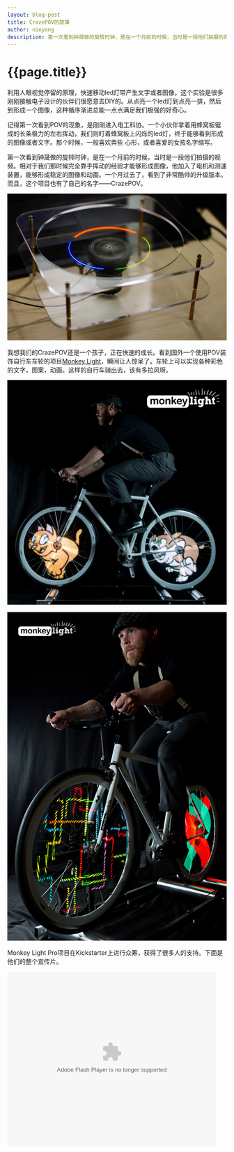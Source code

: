 ```yaml
---
layout: blog-post
title: CrazePOV的故事
author: nieyong
description: 第一次看到钟晟做的旋转时钟，是在一个月前的时候，当时是一段他们拍摄的视频。相对于我们那时候完全靠手挥动的经验才能够形成图像，他加入了电机和测速装置，能够形成稳定的图像和动画。一个月过去了，看到了非常酷帅的升级版本。而且，这个项目也有了自己的名字——CrazePOV。
---
```

# {{page.title}}

利用人眼视觉停留的原理，快速移动led灯带产生文字或者图像。这个实验是很多刚刚接触电子设计的伙伴们很愿意去DIY的。从点亮一个led灯到点亮一排，然后到形成一个图像，这种循序渐进总能一点点满足我们极强的好奇心。

记得第一次看到POV的现象，是刚刚进入电工科协。一个小伙伴拿着用蜂窝板锯成的长条极力的左右挥动，我们则盯着蜂窝板上闪烁的led灯，终于能够看到形成的图像或者文字。那个时候，一般喜欢弄些 心形，或者喜爱的女孩名字缩写。

第一次看到钟晟做的旋转时钟，是在一个月前的时候，当时是一段他们拍摄的视频。相对于我们那时候完全靠手挥动的经验才能够形成图像，他加入了电机和测速装置，能够形成稳定的图像和动画。一个月过去了，看到了非常酷帅的升级版本。而且，这个项目也有了自己的名字——CrazePOV。

![](/assets/img/crazepov-1.jpg)

我想我们的CrazePOV还是一个孩子，正在快速的成长。看到国外一个使用POV装饰自行车车轮的项目[Monkey Light](http://www.monkeylectric.com/)，瞬间让人惊呆了。车轮上可以实现各种彩色的文字，图案，动画。这样的自行车骑出去，该有多拉风呀。

![](/assets/img/monkey-light-pro-1.gif)

![](/assets/img/monkey-light-pro-2.jpg)

Monkey Light Pro项目在Kickstarter上进行众筹，获得了很多人的支持。下面是他们的整个宣传片。

<embed src="http://player.youku.com/player.php/sid/XNjAyODg3Nzc2/v.swf" allowFullScreen="true" quality="high" width="480" height="400" align="middle" allowScriptAccess="always" type="application/x-shockwave-flash"></embed>

